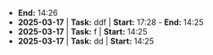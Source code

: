 - **End:** 14:26
- **2025-03-17** | **Task:** ddf | **Start:** 17:28 - **End:** 14:25
- **2025-03-17** | **Task:** f | **Start:** 14:25 
- **2025-03-17** | **Task:** dd | **Start:** 14:25 